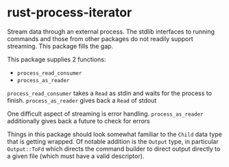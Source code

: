 # rust-process-iterator

Stream data through an external process.
The stdlib interfaces to running commands and those from other packages do not readily support streaming.
This package fills the gap.

This package supplies 2 functions:

  * `process_read_consumer`
  * `process_as_reader`

`process_read_consumer` takes a `Read` as stdin and waits for the process to finish.
`process_as_reader` gives back a `Read` of stdout

One difficult aspect of streaming is error handling. `process_as_reader` additionally gives back a future to check for errors

Things in this package should look somewhat familiar to the `Child` data type that is getting wrapped.
Of notable addition is the `Output` type, in particular `Output::ToFd` which directs the command builder to direct output directly to a given file (which must have a valid descriptor).
